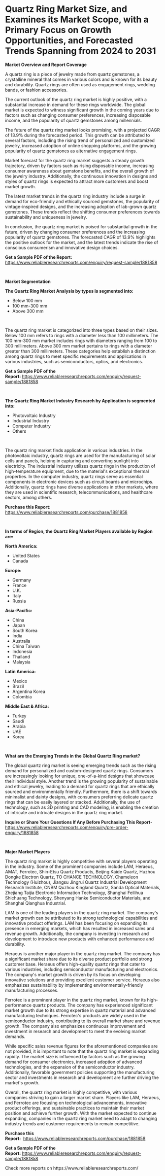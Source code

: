 <p><h1>Quartz Ring Market Size, and Examines its Market Scope, with a Primary Focus on Growth Opportunities, and Forecasted Trends Spanning from 2024 to 2031</h1></p><p><strong>Market Overview and Report Coverage</strong></p>
<p><p>A quartz ring is a piece of jewelry made from quartz gemstones, a crystalline mineral that comes in various colors and is known for its beauty and durability. Quartz rings are often used as engagement rings, wedding bands, or fashion accessories.</p><p>The current outlook of the quartz ring market is highly positive, with a substantial increase in demand for these rings worldwide. The global market is expected to witness significant growth in the coming years due to factors such as changing consumer preferences, increasing disposable income, and the popularity of quartz gemstones among millennials.</p><p>The future of the quartz ring market looks promising, with a projected CAGR of 13.9% during the forecasted period. This growth can be attributed to several factors, including the rising trend of personalized and customized jewelry, increased adoption of online shopping platforms, and the growing popularity of quartz gemstones as alternative engagement rings.</p><p>Market forecast for the quartz ring market suggests a steady growth trajectory, driven by factors such as rising disposable income, increasing consumer awareness about gemstone benefits, and the overall growth of the jewelry industry. Additionally, the continuous innovation in designs and styles of quartz rings is expected to attract more customers and boost market growth.</p><p>The latest market trends in the quartz ring industry include a surge in demand for eco-friendly and ethically sourced gemstones, the popularity of vintage-inspired designs, and the increasing adoption of lab-grown quartz gemstones. These trends reflect the shifting consumer preferences towards sustainability and uniqueness in jewelry.</p><p>In conclusion, the quartz ring market is poised for substantial growth in the future, driven by changing consumer preferences and the increasing popularity of quartz gemstones. The forecasted CAGR of 13.9% highlights the positive outlook for the market, and the latest trends indicate the rise of conscious consumerism and innovative design choices.</p></p>
<p><strong>Get a Sample PDF of the Report:</strong> <a href="https://www.reliableresearchreports.com/enquiry/request-sample/1881858">https://www.reliableresearchreports.com/enquiry/request-sample/1881858</a></p>
<p>&nbsp;</p>
<p><strong>Market Segmentation</strong></p>
<p><strong>The Quartz Ring Market Analysis by types is segmented into:</strong></p>
<p><ul><li>Below 100 mm</li><li>100 mm-300 mm</li><li>Above 300 mm</li></ul></p>
<p>&nbsp;</p>
<p><p>The quartz ring market is categorized into three types based on their sizes. Below 100 mm refers to rings with a diameter less than 100 millimeters. The 100 mm-300 mm market includes rings with diameters ranging from 100 to 300 millimeters. Above 300 mm market pertains to rings with a diameter greater than 300 millimeters. These categories help establish a distinction among quartz rings to meet specific requirements and applications in various industries, such as semiconductors, optics, and electronics.</p></p>
<p><strong>Get a Sample PDF of the Report:</strong>&nbsp;<a href="https://www.reliableresearchreports.com/enquiry/request-sample/1881858">https://www.reliableresearchreports.com/enquiry/request-sample/1881858</a></p>
<p>&nbsp;</p>
<p><strong>The Quartz Ring Market Industry Research by Application is segmented into:</strong></p>
<p><ul><li>Photovoltaic Industry</li><li>Industrial Industry</li><li>Computer Industry</li><li>Others</li></ul></p>
<p>&nbsp;</p>
<p><p>The quartz ring market finds application in various industries. In the photovoltaic industry, quartz rings are used for the manufacturing of solar cells and panels, helping in capturing and converting sunlight into electricity. The industrial industry utilizes quartz rings in the production of high-temperature equipment, due to the material's exceptional thermal properties. In the computer industry, quartz rings serve as essential components in electronic devices such as circuit boards and microchips. Additionally, quartz rings have diverse applications in other markets, where they are used in scientific research, telecommunications, and healthcare sectors, among others.</p></p>
<p><strong>Purchase this Report:</strong>&nbsp; <a href="https://www.reliableresearchreports.com/purchase/1881858">https://www.reliableresearchreports.com/purchase/1881858</a></p>
<p>&nbsp;</p>
<p><strong>In terms of Region, the Quartz Ring Market Players available by Region are:</strong></p>
<p>
    <p> <strong> North America: </strong>
        <ul>
            <li>United States</li>
            <li>Canada</li>
        </ul>
        </p> 
    <p> <strong> Europe: </strong>
        <ul>
            <li>Germany</li>
            <li>France</li>
            <li>U.K.</li>
            <li>Italy</li>
            <li>Russia</li>
        </ul>
        </p> 
    <p> <strong> Asia-Pacific: </strong>
        <ul>
            <li>China</li>
            <li>Japan</li>
            <li>South Korea</li>
            <li>India</li>
            <li>Australia</li>
            <li>China Taiwan</li>
            <li>Indonesia</li>
            <li>Thailand</li>
            <li>Malaysia</li>
        </ul>
        </p> 
    <p> <strong> Latin America: </strong>
        <ul>
            <li>Mexico</li>
            <li>Brazil</li>
            <li>Argentina Korea</li>
            <li>Colombia</li>
        </ul>
        </p> 
    <p> <strong> Middle East & Africa: </strong>
        <ul>
            <li>Turkey</li>
            <li>Saudi</li>
            <li>Arabia</li>
            <li>UAE</li>
            <li>Korea</li>
        </ul>
    </p>
    </p>
<p>&nbsp;</p>
<p><strong>What are the Emerging Trends in the Global Quartz Ring market?</strong></p>
<p><p>The global quartz ring market is seeing emerging trends such as the rising demand for personalized and custom-designed quartz rings. Consumers are increasingly looking for unique, one-of-a-kind designs that showcase their individual style. Another trend is the growing popularity of sustainable and ethical jewelry, leading to a demand for quartz rings that are ethically sourced and environmentally friendly. Furthermore, there is a shift towards minimalist and dainty designs, with consumers preferring delicate quartz rings that can be easily layered or stacked. Additionally, the use of technology, such as 3D printing and CAD modeling, is enabling the creation of intricate and intricate designs in the quartz ring market.</p></p>
<p><strong>Inquire or Share Your Questions If Any Before Purchasing This Report</strong>- <a href="https://www.reliableresearchreports.com/enquiry/pre-order-enquiry/1881858">https://www.reliableresearchreports.com/enquiry/pre-order-enquiry/1881858</a></p>
<p>&nbsp;</p>
<p><strong>Major Market Players</strong></p>
<p><p>The quartz ring market is highly competitive with several players operating in the industry. Some of the prominent companies include LAM, Heraeus, AMAT, Ferrotec, Shin-Etsu Quartz Products, Beijing Kaide Quartz, Huzhou Dongke Electron Quartz, TO CHANCE TECHNOLOGY, Chameleon Technology (Huizhou), Jiangsu Jingrui Quartz Industrial Development Research Institute, CNBM Quzhou Kingland Quartz, Sanda Optical Materials, Zhejiang Taijia Electronic Information Technology, Shanghai Feilihua Shichuang Technology, Shenyang Hanke Semiconductor Materials, and Shanghai Qianghua Industrial.</p><p>LAM is one of the leading players in the quartz ring market. The company's market growth can be attributed to its strong technological capabilities and innovative product offerings. LAM has been focusing on expanding its presence in emerging markets, which has resulted in increased sales and revenue growth. Additionally, the company is investing in research and development to introduce new products with enhanced performance and durability.</p><p>Heraeus is another major player in the quartz ring market. The company has a significant market share due to its diverse product portfolio and strong customer base. Heraeus offers high-quality quartz rings that cater to various industries, including semiconductor manufacturing and electronics. The company's market growth is driven by its focus on developing innovative solutions and providing excellent customer service. Heraeus also emphasizes sustainability by implementing environmentally-friendly manufacturing processes.</p><p>Ferrotec is a prominent player in the quartz ring market, known for its high-performance quartz products. The company has experienced significant market growth due to its strong expertise in quartz material and advanced manufacturing techniques. Ferrotec's products are widely used in the semiconductor industry, contributing to its overall market share and revenue growth. The company also emphasizes continuous improvement and investment in research and development to meet the evolving market demands.</p><p>While specific sales revenue figures for the aforementioned companies are not provided, it is important to note that the quartz ring market is expanding rapidly. The market size is influenced by factors such as the growing demand for consumer electronics, increased adoption of advanced technologies, and the expansion of the semiconductor industry. Additionally, favorable government policies supporting the manufacturing sector and investments in research and development are further driving the market's growth.</p><p>Overall, the quartz ring market is highly competitive, with various companies striving to gain a larger market share. Players like LAM, Heraeus, and Ferrotec are focusing on technological advancements, innovative product offerings, and sustainable practices to maintain their market position and achieve further growth. With the market expected to continue expanding, companies in the quartz ring market need to adapt to changing industry trends and customer requirements to remain competitive.</p></p>
<p><strong>Purchase this Report:</strong>&nbsp;&nbsp;<a href="https://www.reliableresearchreports.com/purchase/1881858">https://www.reliableresearchreports.com/purchase/1881858</a></p>
<p></p>
<p><strong>Get a Sample PDF of the Report:</strong>&nbsp;<a href="https://www.reliableresearchreports.com/enquiry/request-sample/1881858">https://www.reliableresearchreports.com/enquiry/request-sample/1881858</a></p>
<p>Check more reports on https://www.reliableresearchreports.com/</p>